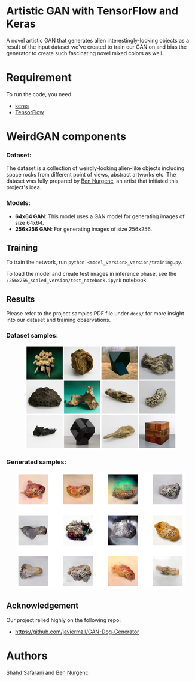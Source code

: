# Artistic GAN with TensorFlow and Keras
A novel artistic GAN that generates alien interestingly-looking objects as a result of the input dataset we've created to train our GAN on and bias the generator to create such fascinating novel mixed colors as well.    

# Requirement
To run the code, you need
- [keras](https://keras.io/)
- [TensorFlow](https://www.tensorflow.org/)

# WeirdGAN components 
### **Dataset**: 
The dataset is a collection of weirdly-looking alien-like objects including space rocks from different point of views, abstract artworks etc. The dataset was fully prepared by [Ben Nurgenc](https://github.com/bnurgenc), an artist that initiated this project's idea. 

### **Models**:
- **64x64 GAN**: This model uses a GAN model for generating images of size 64x64. 
- **256x256 GAN**: For generating images of size 256x256. 
 
## Training
To train the network, run ```python <model_version>_version/training.py```.

To load the model and create test images in inference phase, see the ```/256x256_scaled_version/test_notebook.ipynb``` notebook.

## Results
Please refer to the project samples PDF file under ```docs/``` for more insight into our dataset and training observations.

### Dataset samples:
<div align=center><img src="docs/input_imgs.png" width="80%"/></div>


### Generated samples:

<div align=center><img src="docs/outputs.png" width="90%"/></div>

## Acknowledgement
Our project relied highly on the following repo:
- https://github.com/javiermzll/GAN-Dog-Generator

# Authors
[Shahd Safarani](https://github.com/Shahdsaf) and [Ben Nurgenc](https://github.com/bnurgenc)
